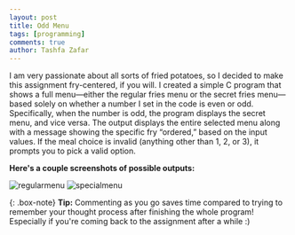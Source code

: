 ```yaml
---
layout: post
title: Odd Menu
tags: [programming]
comments: true
author: Tashfa Zafar
---
```


I am very passionate about all sorts of fried potatoes, so I decided to make this assignment fry-centered, if you will. I created a simple C program that shows a full menu—either the regular fries menu or the secret fries menu—based solely on whether a number I set in the code is even or odd. Specifically, when the number is odd, the program displays the secret menu, and vice versa. The output displays the entire selected menu along with a message showing the specific fry “ordered,” based on the input values. If the meal choice is invalid (anything other than 1, 2, or 3), it prompts you to pick a valid option.

**Here's a couple screenshots of possible outputs:**

![regularmenu](https://tashfaaa.github.io/assets/img/regularmenu.png) ![specialmenu](https://tashfaaa.github.io/assets/img/specialmenu.png)

{: .box-note}
**Tip:** Commenting as you go saves time compared to trying to remember your thought process after finishing the whole program! Especially if you're coming back to the assignment after a while :)
